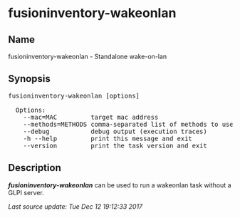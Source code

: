 # fusioninventory-wakeonlan


## Name

fusioninventory-wakeonlan - Standalone wake-on-lan

## Synopsis

<pre>fusioninventory-wakeonlan [options]

  Options:
    --mac=MAC         target mac address
    --methods=METHODS comma-separated list of methods to use (ethernet, udp)
    --debug           debug output (execution traces)
    -h --help         print this message and exit
    --version         print the task version and exit</pre>

## Description

_**fusioninventory-wakeonlan**_ can be used to run a wakeonlan task without a GLPI server.


<em class='post-meta'>Last source update: Tue Dec 12 19:12:33 2017</em>
